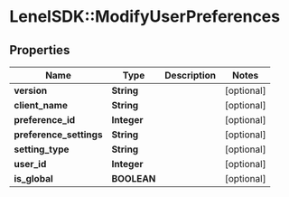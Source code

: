 # LenelSDK::ModifyUserPreferences

## Properties
Name | Type | Description | Notes
------------ | ------------- | ------------- | -------------
**version** | **String** |  | [optional] 
**client_name** | **String** |  | [optional] 
**preference_id** | **Integer** |  | [optional] 
**preference_settings** | **String** |  | [optional] 
**setting_type** | **String** |  | [optional] 
**user_id** | **Integer** |  | [optional] 
**is_global** | **BOOLEAN** |  | [optional] 


